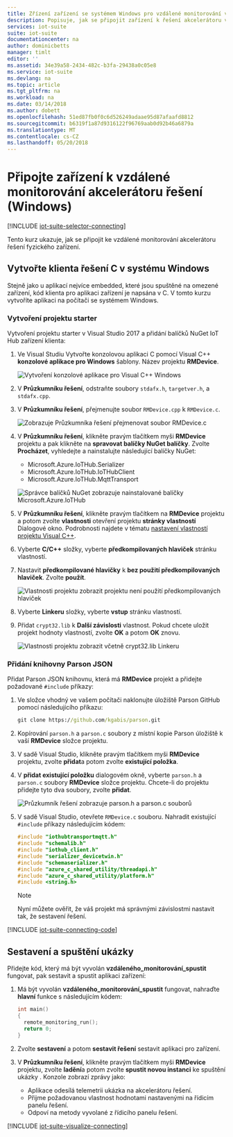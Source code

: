 ```yaml
---
title: Zřízení zařízení se systémem Windows pro vzdálené monitorování v jazyce C - Azure | Microsoft Docs
description: Popisuje, jak se připojit zařízení k řešení akcelerátoru vzdálené monitorování pomocí aplikace napsané v jazyce C v systému Windows.
services: iot-suite
suite: iot-suite
documentationcenter: na
author: dominicbetts
manager: timlt
editor: ''
ms.assetid: 34e39a58-2434-482c-b3fa-29438a0c05e8
ms.service: iot-suite
ms.devlang: na
ms.topic: article
ms.tgt_pltfrm: na
ms.workload: na
ms.date: 03/14/2018
ms.author: dobett
ms.openlocfilehash: 51ed87fb0f0c6d526249adaae95d87afaafd8812
ms.sourcegitcommit: b6319f1a87d9316122f96769aab0d92b46a6879a
ms.translationtype: MT
ms.contentlocale: cs-CZ
ms.lasthandoff: 05/20/2018
---
```

# <a name="connect-your-device-to-the-remote-monitoring-solution-accelerator-windows"></a>Připojte zařízení k vzdálené monitorování akcelerátoru řešení (Windows)

[!INCLUDE [iot-suite-selector-connecting](../../includes/iot-suite-selector-connecting.md)]

Tento kurz ukazuje, jak se připojit ke vzdálené monitorování akcelerátoru řešení fyzického zařízení.

## <a name="create-a-c-client-solution-on-windows"></a>Vytvořte klienta řešení C v systému Windows

Stejně jako u aplikací nejvíce embedded, které jsou spuštěné na omezené zařízení, kód klienta pro aplikaci zařízení je napsána v C. V tomto kurzu vytvoříte aplikaci na počítači se systémem Windows.

### <a name="create-the-starter-project"></a>Vytvoření projektu starter

Vytvoření projektu starter v Visual Studio 2017 a přidání balíčků NuGet IoT Hub zařízení klienta:

1. Ve Visual Studiu Vytvořte konzolovou aplikaci C pomocí Visual C++ **konzolové aplikace pro Windows** šablony. Název projektu **RMDevice**.

    ![Vytvoření konzolové aplikace pro Visual C++ Windows](./media/iot-accelerators-connecting-devices/visualstudio01.png)

1. V **Průzkumníku řešení**, odstraňte soubory `stdafx.h`, `targetver.h`, a `stdafx.cpp`.

1. V **Průzkumníku řešení**, přejmenujte soubor `RMDevice.cpp` k `RMDevice.c`.

    ![Zobrazuje Průzkumníka řešení přejmenovat soubor RMDevice.c](./media/iot-accelerators-connecting-devices/visualstudio02.png)

1. V **Průzkumníku řešení**, klikněte pravým tlačítkem myši **RMDevice** projektu a pak klikněte na **spravovat balíčky NuGet balíčky**. Zvolte **Procházet**, vyhledejte a nainstalujte následující balíčky NuGet:

    * Microsoft.Azure.IoTHub.Serializer
    * Microsoft.Azure.IoTHub.IoTHubClient
    * Microsoft.Azure.IoTHub.MqttTransport

    ![Správce balíčků NuGet zobrazuje nainstalované balíčky Microsoft.Azure.IoTHub](./media/iot-accelerators-connecting-devices/visualstudio03.png)

1. V **Průzkumníku řešení**, klikněte pravým tlačítkem na **RMDevice** projektu a potom zvolte **vlastnosti** otevření projektu **stránky vlastností** Dialogové okno. Podrobnosti najdete v tématu [nastavení vlastností projektu Visual C++](https://docs.microsoft.com/cpp/ide/working-with-project-properties).

1. Vyberte **C/C++** složky, vyberte **předkompilovaných hlaviček** stránku vlastností.

1. Nastavit **předkompilované hlavičky** k **bez použití předkompilovaných hlaviček**. Zvolte **použít**.

    ![Vlastnosti projektu zobrazit projektu není použití předkompilovaných hlaviček](./media/iot-accelerators-connecting-devices/visualstudio04.png)

1. Vyberte **Linkeru** složky, vyberte **vstup** stránku vlastností.

1. Přidat `crypt32.lib` k **Další závislosti** vlastnost. Pokud chcete uložit projekt hodnoty vlastností, zvolte **OK** a potom **OK** znovu.

    ![Vlastnosti projektu zobrazit včetně crypt32.lib Linkeru](./media/iot-accelerators-connecting-devices/visualstudio05.png)

### <a name="add-the-parson-json-library"></a>Přidání knihovny Parson JSON

Přidat Parson JSON knihovnu, která má **RMDevice** projekt a přidejte požadované `#include` příkazy:

1. Ve složce vhodný ve vašem počítači naklonujte úložiště Parson GitHub pomocí následujícího příkazu:

    ```cmd
    git clone https://github.com/kgabis/parson.git
    ```

1. Kopírování `parson.h` a `parson.c` soubory z místní kopie Parson úložiště k vaší **RMDevice** složce projektu.

1. V sadě Visual Studio, klikněte pravým tlačítkem myši **RMDevice** projektu, zvolte **přidat**a potom zvolte **existující položka**.

1. V **přidat existující položku** dialogovém okně, vyberte `parson.h` a `parson.c` soubory **RMDevice** složce projektu. Chcete-li do projektu přidejte tyto dva soubory, zvolte **přidat**.

    ![Průzkumník řešení zobrazuje parson.h a parson.c souborů](./media/iot-accelerators-connecting-devices/visualstudio06.png)

1. V sadě Visual Studio, otevřete `RMDevice.c` souboru. Nahradit existující `#include` příkazy následujícím kódem:

    ```c
    #include "iothubtransportmqtt.h"
    #include "schemalib.h"
    #include "iothub_client.h"
    #include "serializer_devicetwin.h"
    #include "schemaserializer.h"
    #include "azure_c_shared_utility/threadapi.h"
    #include "azure_c_shared_utility/platform.h"
    #include <string.h>
    ```

    > [!NOTE]
    > Nyní můžete ověřit, že váš projekt má správnými závislostmi nastavit tak, že sestavení řešení.

[!INCLUDE [iot-suite-connecting-code](../../includes/iot-suite-connecting-code.md)]

## <a name="build-and-run-the-sample"></a>Sestavení a spuštění ukázky

Přidejte kód, který má být vyvolán **vzdáleného\_monitorování\_spustit** fungovat, pak sestavit a spustit aplikaci zařízení:

1. Má být vyvolán **vzdáleného\_monitorování\_spustit** fungovat, nahraďte **hlavní** funkce s následujícím kódem:

    ```c
    int main()
    {
      remote_monitoring_run();
      return 0;
    }
    ```

1. Zvolte **sestavení** a potom **sestavit řešení** sestavit aplikaci pro zařízení.

1. V **Průzkumníku řešení**, klikněte pravým tlačítkem myši **RMDevice** projektu, zvolte **ladění**a potom zvolte **spustit novou instanci** ke spuštění ukázky . Konzole zobrazí zprávy jako:

    * Aplikace odesílá telemetrii ukázka na akcelerátoru řešení.
    * Přijme požadovanou vlastnost hodnotami nastavenými na řídicím panelu řešení.
    * Odpoví na metody vyvolané z řídicího panelu řešení.

[!INCLUDE [iot-suite-visualize-connecting](../../includes/iot-suite-visualize-connecting.md)]
